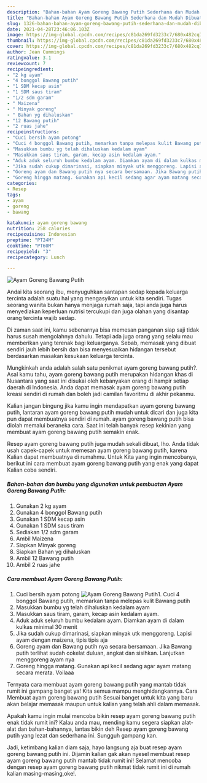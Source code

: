 ```yaml
---
description: "Bahan-bahan Ayam Goreng Bawang Putih Sederhana dan Mudah Dibuat"
title: "Bahan-bahan Ayam Goreng Bawang Putih Sederhana dan Mudah Dibuat"
slug: 1326-bahan-bahan-ayam-goreng-bawang-putih-sederhana-dan-mudah-dibuat
date: 2021-04-28T23:46:06.103Z
image: https://img-global.cpcdn.com/recipes/c81da269fd3233c7/680x482cq70/ayam-goreng-bawang-putih-foto-resep-utama.jpg
thumbnail: https://img-global.cpcdn.com/recipes/c81da269fd3233c7/680x482cq70/ayam-goreng-bawang-putih-foto-resep-utama.jpg
cover: https://img-global.cpcdn.com/recipes/c81da269fd3233c7/680x482cq70/ayam-goreng-bawang-putih-foto-resep-utama.jpg
author: Jean Cummings
ratingvalue: 3.1
reviewcount: 7
recipeingredient:
- "2 kg ayam"
- "4 bonggol Bawang putih"
- "1 SDM kecap asin"
- "1 SDM saus tiram"
- "1/2 sdm garam"
- " Maizena"
- " Minyak goreng"
- " Bahan yg dihaluskan"
- "12 Bawang putih"
- "2 ruas jahe"
recipeinstructions:
- "Cuci bersih ayam potong"
- "Cuci 4 bonggol Bawang putih, memarkan tanpa melepas kulit Bawang putih"
- "Masukkan bumbu yg telah dihaluskan kedalam ayam"
- "Masukkan saus tiram, garam, kecap asin kedalam ayam."
- "Aduk aduk seluruh bumbu kedalam ayam. Diamkan ayam di dalam kulkas minimal 30 menit"
- "Jika sudah cukup dimarinasi, siapkan minyak utk menggoreng. Lapisi ayam dengan maizena, tipis tipis aja"
- "Goreng ayam dan Bawang putih nya secara bersamaan. Jika Bawang putih terlihat sudah cokelat duluan, angkat dan sisihkan. Lanjutkan menggoreng ayam nya"
- "Goreng hingga matang. Gunakan api kecil sedang agar ayam matang secara merata. Voilaaa"
categories:
- Resep
tags:
- ayam
- goreng
- bawang

katakunci: ayam goreng bawang 
nutrition: 258 calories
recipecuisine: Indonesian
preptime: "PT24M"
cooktime: "PT60M"
recipeyield: "3"
recipecategory: Lunch

---
```



![Ayam Goreng Bawang Putih](https://img-global.cpcdn.com/recipes/c81da269fd3233c7/680x482cq70/ayam-goreng-bawang-putih-foto-resep-utama.jpg)

Andai kita seorang ibu, menyuguhkan santapan sedap kepada keluarga tercinta adalah suatu hal yang mengasyikan untuk kita sendiri. Tugas seorang  wanita bukan hanya menjaga rumah saja, tapi anda juga harus menyediakan keperluan nutrisi tercukupi dan juga olahan yang disantap orang tercinta wajib sedap.

Di zaman  saat ini, kamu sebenarnya bisa memesan panganan siap saji tidak harus susah mengolahnya dahulu. Tetapi ada juga orang yang selalu mau memberikan yang terenak bagi keluarganya. Sebab, memasak yang dibuat sendiri jauh lebih bersih dan bisa menyesuaikan hidangan tersebut berdasarkan masakan kesukaan keluarga tercinta. 



Mungkinkah anda adalah salah satu penikmat ayam goreng bawang putih?. Asal kamu tahu, ayam goreng bawang putih merupakan hidangan khas di Nusantara yang saat ini disukai oleh kebanyakan orang di hampir setiap daerah di Indonesia. Anda dapat memasak ayam goreng bawang putih kreasi sendiri di rumah dan boleh jadi camilan favoritmu di akhir pekanmu.

Kalian jangan bingung jika kamu ingin mendapatkan ayam goreng bawang putih, lantaran ayam goreng bawang putih mudah untuk dicari dan juga kita pun dapat membuatnya sendiri di rumah. ayam goreng bawang putih bisa diolah memalui beraneka cara. Saat ini telah banyak resep kekinian yang membuat ayam goreng bawang putih semakin enak.

Resep ayam goreng bawang putih juga mudah sekali dibuat, lho. Anda tidak usah capek-capek untuk memesan ayam goreng bawang putih, karena Kalian dapat membuatnya di rumahmu. Untuk Kita yang ingin mencobanya, berikut ini cara membuat ayam goreng bawang putih yang enak yang dapat Kalian coba sendiri.

<!--inarticleads1-->

##### Bahan-bahan dan bumbu yang digunakan untuk pembuatan Ayam Goreng Bawang Putih:

1. Gunakan 2 kg ayam
1. Gunakan 4 bonggol Bawang putih
1. Gunakan 1 SDM kecap asin
1. Gunakan 1 SDM saus tiram
1. Sediakan 1/2 sdm garam
1. Ambil  Maizena
1. Siapkan  Minyak goreng
1. Siapkan  Bahan yg dihaluskan
1. Ambil 12 Bawang putih
1. Ambil 2 ruas jahe




<!--inarticleads2-->

##### Cara membuat Ayam Goreng Bawang Putih:

1. Cuci bersih ayam potong
<img src="https://img-global.cpcdn.com/steps/4c52e9b9cd40a092/160x128cq70/ayam-goreng-bawang-putih-langkah-memasak-1-foto.jpg" alt="Ayam Goreng Bawang Putih">1. Cuci 4 bonggol Bawang putih, memarkan tanpa melepas kulit Bawang putih
1. Masukkan bumbu yg telah dihaluskan kedalam ayam
1. Masukkan saus tiram, garam, kecap asin kedalam ayam.
1. Aduk aduk seluruh bumbu kedalam ayam. Diamkan ayam di dalam kulkas minimal 30 menit
1. Jika sudah cukup dimarinasi, siapkan minyak utk menggoreng. Lapisi ayam dengan maizena, tipis tipis aja
1. Goreng ayam dan Bawang putih nya secara bersamaan. Jika Bawang putih terlihat sudah cokelat duluan, angkat dan sisihkan. Lanjutkan menggoreng ayam nya
1. Goreng hingga matang. Gunakan api kecil sedang agar ayam matang secara merata. Voilaaa




Ternyata cara membuat ayam goreng bawang putih yang mantab tidak rumit ini gampang banget ya! Kita semua mampu menghidangkannya. Cara Membuat ayam goreng bawang putih Sesuai banget untuk kita yang baru akan belajar memasak maupun untuk kalian yang telah ahli dalam memasak.

Apakah kamu ingin mulai mencoba bikin resep ayam goreng bawang putih enak tidak rumit ini? Kalau anda mau, mending kamu segera siapkan alat-alat dan bahan-bahannya, lantas bikin deh Resep ayam goreng bawang putih yang lezat dan sederhana ini. Sungguh gampang kan. 

Jadi, ketimbang kalian diam saja, hayo langsung aja buat resep ayam goreng bawang putih ini. Dijamin kalian gak akan nyesel membuat resep ayam goreng bawang putih mantab tidak rumit ini! Selamat mencoba dengan resep ayam goreng bawang putih nikmat tidak rumit ini di rumah kalian masing-masing,oke!.

